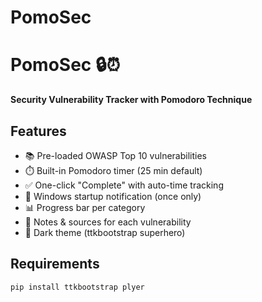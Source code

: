 # PomoSec
# PomoSec 🔒⏰
**Security Vulnerability Tracker with Pomodoro Technique**

## Features
- 📚 Pre-loaded OWASP Top 10 vulnerabilities
- ⏱️ Built-in Pomodoro timer (25 min default)
- ✅ One-click "Complete" with auto-time tracking
- 🔔 Windows startup notification (once only)
- 📊 Progress bar per category
- 📝 Notes & sources for each vulnerability
- 🎨 Dark theme (ttkbootstrap superhero)

## Requirements
```bash
pip install ttkbootstrap plyer

